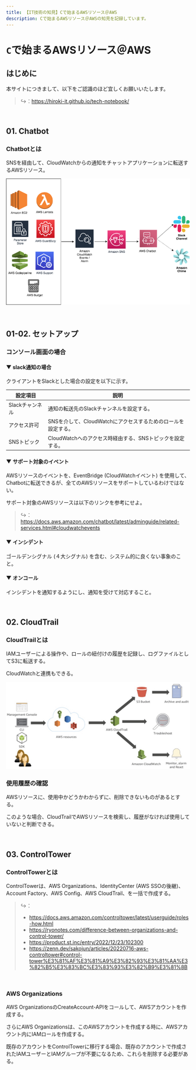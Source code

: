 ```yaml
---
title: 【IT技術の知見】Cで始まるAWSリソース＠AWS
description: Cで始まるAWSリソース＠AWSの知見を記録しています。
---
```


# `C`で始まるAWSリソース＠AWS

## はじめに

本サイトにつきまして、以下をご認識のほど宜しくお願いいたします。

> ↪️：https://hiroki-it.github.io/tech-notebook/

<br>

## 01. Chatbot

### Chatbotとは

SNSを経由して、CloudWatchからの通知をチャットアプリケーションに転送するAWSリソース。

![ChatbotとSNSの連携](https://raw.githubusercontent.com/hiroki-it/tech-notebook-images/master/images/ChatbotとSNSの連携.png)

<br>

## 01-02. セットアップ

### コンソール画面の場合

#### ▼ slack通知の場合

クライアントをSlackとした場合の設定を以下に示す。

| 設定項目        | 説明                                                          |
| --------------- | ------------------------------------------------------------- |
| Slackチャンネル | 通知の転送先のSlackチャンネルを設定する。                     |
| アクセス許可    | SNSを介して、CloudWatchにアクセスするためのロールを設定する。 |
| SNSトピック     | CloudWatchへのアクセス時経由する、SNSトピックを設定する。     |

#### ▼ サポート対象のイベント

AWSリソースのイベントを、EventBridge (CloudWatchイベント) を使用して、Chatbotに転送できるが、全てのAWSリソースをサポートしているわけではない。

サポート対象のAWSリソースは以下のリンクを参考にせよ。

> ↪️：https://docs.aws.amazon.com/chatbot/latest/adminguide/related-services.html#cloudwatchevents

#### ▼ インシデント

ゴールデンシグナル (４大シグナル) を含む、システム的に良くない事象のこと。

#### ▼ オンコール

インシデントを通知するようにし、通知を受けて対応すること。

<br>

## 02. CloudTrail

### CloudTrailとは

IAMユーザーによる操作や、ロールの紐付けの履歴を記録し、ログファイルとしてS3に転送する。

CloudWatchと連携もできる。

![CloudTrailとは](https://raw.githubusercontent.com/hiroki-it/tech-notebook-images/master/images/CloudTrailとは.jpeg)

### 使用履歴の確認

AWSリソースに、使用中かどうかわからずに、削除できないものがあるとする。

このような場合、CloudTrailでAWSリソースを検索し、履歴がなければ使用していないと判断できる。

<br>

## 03. ControlTower

### ControlTowerとは

ControlTowerは、AWS Organizations、IdentityCenter (AWS SSOの後継)、Account Factory、AWS Config、AWS CloudTrail、を一括で作成する。

> ↪️：
>
> - https://docs.aws.amazon.com/controltower/latest/userguide/roles-how.html
> - https://ryonotes.com/difference-between-organizations-and-control-tower/
> - https://product.st.inc/entry/2022/12/23/102300
> - https://zenn.dev/sakojun/articles/20220716-aws-controltower#control-tower%E3%81%AF%E3%81%A9%E3%82%93%E3%81%AA%E3%82%B5%E3%83%BC%E3%83%93%E3%82%B9%E3%81%8B

<br>

### AWS Organizations

AWS OrganizationsのCreateAccount-APIをコールして、AWSアカウントを作成する。

さらにAWS Organizationsは、このAWSアカウントを作成する時に、AWSアカウント内にIAMロールを作成する。

既存のアカウントをControlTowerに移行する場合、既存のアカウントで作成されたIAMユーザーとIAMグループが不要になるため、これらを削除する必要がある。

<br>
